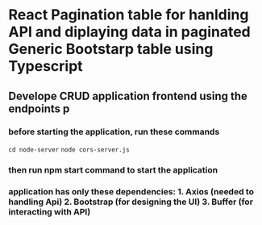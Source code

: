 # React Pagination table for hanlding API and diplaying data in paginated Generic Bootstarp table using Typescript

## Develope CRUD application frontend using the endpoints p

### before starting the application, run these commands

`cd node-server`
`node cors-server.js`

### then run npm start command to start the application

### application has only these dependencies: 1. Axios (needed to handling Api) 2. Bootstrap (for designing the UI) 3. Buffer (for interacting with API)

